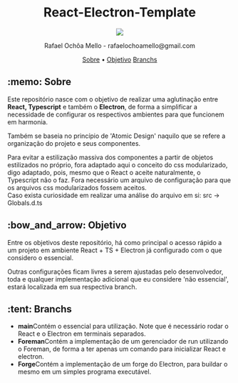<h1 align="center">React-Electron-Template</h1>
<p align="center">
<image align="center" src="./public/assets/readme/DwarfPost.png">
</p>
<p align="center"> Rafael Ochôa Mello - rafaelochoamello@gmail.com </p>

<p align="center">
 <a href="#sobre">Sobre</a> •
 <a href="#objetivo">Objetivo</a> 
 <a href="#branch">Branchs</a> 
</p>

<p id="sobre">
  <h2> :memo: Sobre </h2>
  <p>Este repositório nasce com o objetivo de realizar uma aglutinação entre <strong> React, Typescript</strong> e também o <strong>Electron</strong>, 
    de forma a simplificar a necessidade de configurar os respectivos ambientes para que funcionem em harmonia.
  </p>
  <p>
     Também se baseia no princípio de 'Atomic Design' naquilo que se refere a organização do projeto e seus componentes.
  </p>
   <p>
      Para evitar a estilização massiva dos componentes a partir de objetos estilizados no próprio, fora adaptado 
      aqui o conceito do css modularizado, digo adaptado, pois, mesmo que o React o aceite naturalmente, o Typescript 
      não o faz. Fora necessário um arquivo de configuração para que os arquivos css modularizados fossem aceitos. </br>
      Caso exista curiosidade em realizar uma análise do arquivo em si: src -> Globals.d.ts
  </p>
  
</p>

<p id="objetivo">
 <h2> :bow_and_arrow: Objetivo </h2>
  <p>
    Entre os objetivos deste repositório, há como principal o acesso rápido a um projeto em ambiente React + TS + Electron já
    configurado com o que considero o essencial. 
  </p>
  <p>
    Outras configurações ficam livres a serem ajustadas pelo desenvolvedor, toda e qualquer implementação adicional que 
    eu considere 'não essencial', estará localizada em sua respectiva branch.
  </p>
</p>


<p id="branch">
 <h2> :tent: Branchs </h2>
  <ul>
    <li><strong>main</strong>Contém o essencial para utilização. Note que é necessário rodar o React e o Electron em terminais separados.</li>
    <li><strong>Foreman</strong>Contém a implementação de um gerenciador de run utilizando o Foreman, de forma a ter apenas um comando para inicializar React e electron.</li>
    <li><strong>Forge</strong>Contém a implementação de um forge do Electron, para buildar o mesmo em um simples programa executável.</li>
  </ul>
</p>